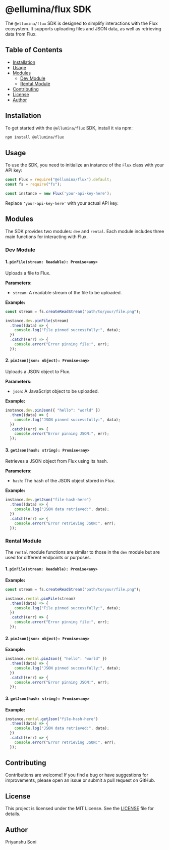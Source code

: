 # @ellumina/flux SDK

The `@ellumina/flux` SDK is designed to simplify interactions with the Flux ecosystem. It supports uploading files and JSON data, as well as retrieving data from Flux.

## Table of Contents

- [Installation](#installation)
- [Usage](#usage)
- [Modules](#modules)
  - [Dev Module](#dev-module)
  - [Rental Module](#rental-module)
- [Contributing](#contributing)
- [License](#license)
- [Author](#author)

## Installation

To get started with the `@ellumina/flux` SDK, install it via npm:

```bash
npm install @ellumina/flux
```

## Usage

To use the SDK, you need to initialize an instance of the `Flux` class with your API key:

```javascript
const Flux = require("@ellumina/flux").default;
const fs = require("fs");

const instance = new Flux('your-api-key-here');
```

Replace `'your-api-key-here'` with your actual API key.

## Modules

The SDK provides two modules: `dev` and `rental`. Each module includes three main functions for interacting with Flux.

### Dev Module

#### 1. `pinFile(stream: Readable): Promise<any>`

Uploads a file to Flux.

**Parameters:**
- `stream`: A readable stream of the file to be uploaded.

**Example:**

```javascript
const stream = fs.createReadStream("path/to/your/file.png");

instance.dev.pinFile(stream)
  .then((data) => {
    console.log("File pinned successfully:", data);
  })
  .catch((err) => {
    console.error("Error pinning file:", err);
  });
```

#### 2. `pinJson(json: object): Promise<any>`

Uploads a JSON object to Flux.

**Parameters:**
- `json`: A JavaScript object to be uploaded.

**Example:**

```javascript
instance.dev.pinJson({ "hello": "world" })
  .then((data) => {
    console.log("JSON pinned successfully:", data);
  })
  .catch((err) => {
    console.error("Error pinning JSON:", err);
  });
```

#### 3. `getJson(hash: string): Promise<any>`

Retrieves a JSON object from Flux using its hash.

**Parameters:**
- `hash`: The hash of the JSON object stored in Flux.

**Example:**

```javascript
instance.dev.getJson("file-hash-here")
  .then((data) => {
    console.log("JSON data retrieved:", data);
  })
  .catch((err) => {
    console.error("Error retrieving JSON:", err);
  });
```

### Rental Module

The `rental` module functions are similar to those in the `dev` module but are used for different endpoints or purposes.

#### 1. `pinFile(stream: Readable): Promise<any>`

**Example:**

```javascript
const stream = fs.createReadStream("path/to/your/file.png");

instance.rental.pinFile(stream)
  .then((data) => {
    console.log("File pinned successfully:", data);
  })
  .catch((err) => {
    console.error("Error pinning file:", err);
  });
```

#### 2. `pinJson(json: object): Promise<any>`

**Example:**

```javascript
instance.rental.pinJson({ "hello": "world" })
  .then((data) => {
    console.log("JSON pinned successfully:", data);
  })
  .catch((err) => {
    console.error("Error pinning JSON:", err);
  });
```

#### 3. `getJson(hash: string): Promise<any>`

**Example:**

```javascript
instance.rental.getJson("file-hash-here")
  .then((data) => {
    console.log("JSON data retrieved:", data);
  })
  .catch((err) => {
    console.error("Error retrieving JSON:", err);
  });
```

## Contributing

Contributions are welcome! If you find a bug or have suggestions for improvements, please open an issue or submit a pull request on GitHub.

## License

This project is licensed under the MIT License. See the [LICENSE](LICENSE) file for details.

## Author

Priyanshu Soni
